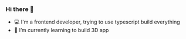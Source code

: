 ### Hi there 👋

- 💻 I'm a frontend developer, trying to use typescript build everything
- 🌱 I’m currently learning to build 3D app
